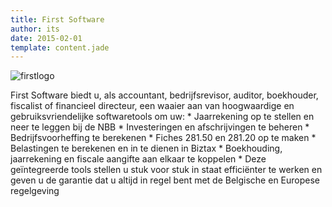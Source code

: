 ```yaml
---
title: First Software
author: its
date: 2015-02-01
template: content.jade
---
```


![firstlogo](http://www.fillmurray.com/460/250)

<div class="first-description">
	First Software biedt u, als accountant, bedrijfsrevisor, auditor, boekhouder, fiscalist of financieel directeur, een waaier aan van hoogwaardige en gebruiksvriendelijke softwaretools om uw:
	*	Jaarrekening op te stellen en neer te leggen bij de NBB
	*	Investeringen en afschrijvingen te beheren
	*	Bedrijfsvoorheffing te berekenen
	*	Fiches 281.50 en 281.20 op te maken
	*	Belastingen te berekenen en in te dienen in Biztax
	*	Boekhouding, jaarrekening en fiscale aangifte aan elkaar te koppelen
	*	Deze geïntegreerde tools stellen u stuk voor stuk in staat efficiënter te werken en geven u de garantie dat u altijd in regel bent met de Belgische en Europese regelgeving
</div>